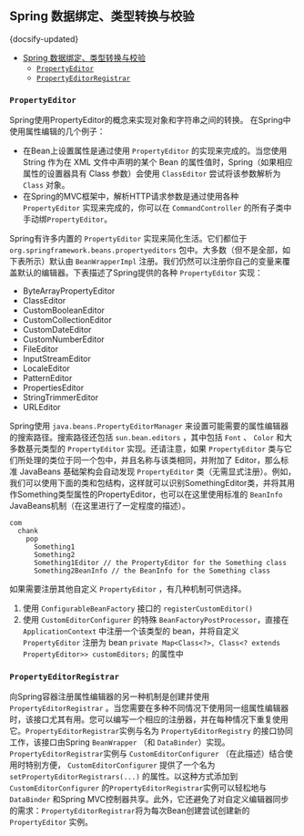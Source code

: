 ## Spring 数据绑定、类型转换与校验
{docsify-updated}

- [Spring 数据绑定、类型转换与校验](#spring-数据绑定类型转换与校验)
	- [`PropertyEditor`](#propertyeditor)
	- [`PropertyEditorRegistrar`](#propertyeditorregistrar)


### `PropertyEditor`
Spring使用PropertyEditor的概念来实现对象和字符串之间的转换。 在Spring中使用属性编辑的几个例子：
+  在Bean上设置属性是通过使用 `PropertyEditor` 的实现来完成的。当您使用 String 作为在 XML 文件中声明的某个 Bean 的属性值时，Spring（如果相应属性的设置器具有 Class 参数）会使用 `ClassEditor` 尝试将该参数解析为 `Class` 对象。
+  在Spring的MVC框架中，解析HTTP请求参数是通过使用各种 `PropertyEditor` 实现来完成的，你可以在 `CommandController` 的所有子类中手动绑`PropertyEditor`。


Spring有许多内置的 `PropertyEditor` 实现来简化生活。它们都位于 `org.springframework.beans.propertyeditors` 包中。大多数（但不是全部，如下表所示）默认由 `BeanWrapperImpl` 注册。我们仍然可以注册你自己的变量来覆盖默认的编辑器。下表描述了Spring提供的各种 `PropertyEditor` 实现：
+ ByteArrayPropertyEditor
+ ClassEditor
+ CustomBooleanEditor
+ CustomCollectionEditor
+ CustomDateEditor
+ CustomNumberEditor
+ FileEditor
+ InputStreamEditor
+ LocaleEditor
+ PatternEditor
+ PropertiesEditor
+ StringTrimmerEditor
+ URLEditor

Spring使用 `java.beans.PropertyEditorManager` 来设置可能需要的属性编辑器的搜索路径。搜索路径还包括 `sun.bean.editors` ，其中包括 `Font` 、 `Color` 和大多数基元类型的 `PropertyEditor` 实现。还请注意，如果 `PropertyEditor` 类与它们所处理的类位于同一个包中，并且名称与该类相同，并附加了 Editor，那么标准 JavaBeans 基础架构会自动发现 `PropertyEditor` 类（无需显式注册）。例如，我们可以使用下面的类和包结构，这样就可以识别SomethingEditor类，并将其用作Something类型属性的PropertyEditor，也可以在这里使用标准的 `BeanInfo` JavaBeans机制（在这里进行了一定程度的描述）。
```
com
  chank
    pop
      Something1
      Something2
      Something1Editor // the PropertyEditor for the Something class
      Something2BeanInfo // the BeanInfo for the Something class
```

如果需要注册其他自定义 `PropertyEditor` ，有几种机制可供选择。
1. 使用 `ConfigurableBeanFactory` 接口的 `registerCustomEditor()`
2. 使用 `CustomEditorConfigurer` 的特殊 `BeanFactoryPostProcessor`，直接在 `ApplicationContext` 中注册一个该类型的 bean，并将自定义 `PropertyEditor` 注册为 bean `private Map<Class<?>, Class<? extends PropertyEditor>> customEditors;` 的属性中


### `PropertyEditorRegistrar`
向Spring容器注册属性编辑器的另一种机制是创建并使用 `PropertyEditorRegistrar` 。当您需要在多种不同情况下使用同一组属性编辑器时，该接口尤其有用。您可以编写一个相应的注册器，并在每种情况下重复使用它。`PropertyEditorRegistrar`实例与名为 `PropertyEditorRegistry` 的接口协同工作，该接口由Spring `BeanWrapper` （和 `DataBinder`）实现。`PropertyEditorRegistrar`实例与 `CustomEditorConfigurer` （在此描述）结合使用时特别方便， `CustomEditorConfigurer` 提供了一个名为 `setPropertyEditorRegistrars(...)` 的属性。以这种方式添加到 `CustomEditorConfigurer` 的`PropertyEditorRegistrar`实例可以轻松地与 `DataBinder` 和Spring MVC控制器共享。此外，它还避免了对自定义编辑器同步的需求：`PropertyEditorRegistrar`将为每次Bean创建尝试创建新的 `PropertyEditor` 实例。
